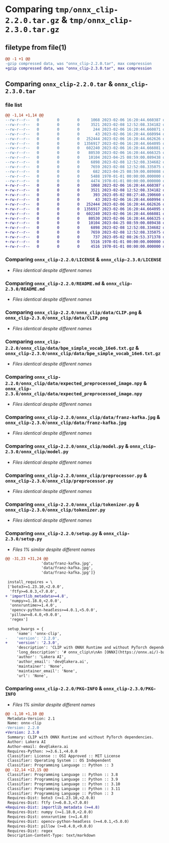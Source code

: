 # Comparing `tmp/onnx_clip-2.2.0.tar.gz` & `tmp/onnx_clip-2.3.0.tar.gz`

## filetype from file(1)

```diff
@@ -1 +1 @@
-gzip compressed data, was "onnx_clip-2.2.0.tar", max compression
+gzip compressed data, was "onnx_clip-2.3.0.tar", max compression
```

## Comparing `onnx_clip-2.2.0.tar` & `onnx_clip-2.3.0.tar`

### file list

```diff
@@ -1,14 +1,14 @@
--rw-r--r--   0        0        0     1068 2023-02-06 16:20:44.660387 onnx_clip-2.2.0/LICENSE
--rw-r--r--   0        0        0     3521 2023-02-08 12:52:08.334182 onnx_clip-2.2.0/README.md
--rw-r--r--   0        0        0      244 2023-02-06 16:20:44.660871 onnx_clip-2.2.0/onnx_clip/__init__.py
--rw-r--r--   0        0        0       43 2023-02-06 16:20:44.660994 onnx_clip-2.2.0/onnx_clip/data/.gitattributes
--rw-r--r--   0        0        0   252444 2023-02-06 16:20:44.662626 onnx_clip-2.2.0/onnx_clip/data/CLIP.png
--rw-r--r--   0        0        0  1356917 2023-02-06 16:20:44.664095 onnx_clip-2.2.0/onnx_clip/data/bpe_simple_vocab_16e6.txt.gz
--rw-r--r--   0        0        0   602240 2023-02-06 16:20:44.666081 onnx_clip-2.2.0/onnx_clip/data/expected_preprocessed_image.npy
--rw-r--r--   0        0        0    80530 2023-02-06 16:20:44.666325 onnx_clip-2.2.0/onnx_clip/data/franz-kafka.jpg
--rw-r--r--   0        0        0    10104 2023-04-25 08:59:00.089438 onnx_clip-2.2.0/onnx_clip/model.py
--rw-r--r--   0        0        0     6898 2023-02-08 12:52:08.334682 onnx_clip-2.2.0/onnx_clip/preprocessor.py
--rw-r--r--   0        0        0     7659 2023-02-08 12:52:08.335075 onnx_clip-2.2.0/onnx_clip/tokenizer.py
--rw-r--r--   0        0        0      682 2023-04-25 08:59:00.089808 onnx_clip-2.2.0/pyproject.toml
--rw-r--r--   0        0        0     5488 1970-01-01 00:00:00.000000 onnx_clip-2.2.0/setup.py
--rw-r--r--   0        0        0     4474 1970-01-01 00:00:00.000000 onnx_clip-2.2.0/PKG-INFO
+-rw-r--r--   0        0        0     1068 2023-02-06 16:20:44.660387 onnx_clip-2.3.0/LICENSE
+-rw-r--r--   0        0        0     3521 2023-02-08 12:52:08.334182 onnx_clip-2.3.0/README.md
+-rw-r--r--   0        0        0      393 2023-05-02 08:27:40.190660 onnx_clip-2.3.0/onnx_clip/__init__.py
+-rw-r--r--   0        0        0       43 2023-02-06 16:20:44.660994 onnx_clip-2.3.0/onnx_clip/data/.gitattributes
+-rw-r--r--   0        0        0   252444 2023-02-06 16:20:44.662626 onnx_clip-2.3.0/onnx_clip/data/CLIP.png
+-rw-r--r--   0        0        0  1356917 2023-02-06 16:20:44.664095 onnx_clip-2.3.0/onnx_clip/data/bpe_simple_vocab_16e6.txt.gz
+-rw-r--r--   0        0        0   602240 2023-02-06 16:20:44.666081 onnx_clip-2.3.0/onnx_clip/data/expected_preprocessed_image.npy
+-rw-r--r--   0        0        0    80530 2023-02-06 16:20:44.666325 onnx_clip-2.3.0/onnx_clip/data/franz-kafka.jpg
+-rw-r--r--   0        0        0    10104 2023-04-25 08:59:00.089438 onnx_clip-2.3.0/onnx_clip/model.py
+-rw-r--r--   0        0        0     6898 2023-02-08 12:52:08.334682 onnx_clip-2.3.0/onnx_clip/preprocessor.py
+-rw-r--r--   0        0        0     7659 2023-02-08 12:52:08.335075 onnx_clip-2.3.0/onnx_clip/tokenizer.py
+-rw-r--r--   0        0        0      737 2023-05-02 08:26:53.371378 onnx_clip-2.3.0/pyproject.toml
+-rw-r--r--   0        0        0     5516 1970-01-01 00:00:00.000000 onnx_clip-2.3.0/setup.py
+-rw-r--r--   0        0        0     4516 1970-01-01 00:00:00.000000 onnx_clip-2.3.0/PKG-INFO
```

### Comparing `onnx_clip-2.2.0/LICENSE` & `onnx_clip-2.3.0/LICENSE`

 * *Files identical despite different names*

### Comparing `onnx_clip-2.2.0/README.md` & `onnx_clip-2.3.0/README.md`

 * *Files identical despite different names*

### Comparing `onnx_clip-2.2.0/onnx_clip/data/CLIP.png` & `onnx_clip-2.3.0/onnx_clip/data/CLIP.png`

 * *Files identical despite different names*

### Comparing `onnx_clip-2.2.0/onnx_clip/data/bpe_simple_vocab_16e6.txt.gz` & `onnx_clip-2.3.0/onnx_clip/data/bpe_simple_vocab_16e6.txt.gz`

 * *Files identical despite different names*

### Comparing `onnx_clip-2.2.0/onnx_clip/data/expected_preprocessed_image.npy` & `onnx_clip-2.3.0/onnx_clip/data/expected_preprocessed_image.npy`

 * *Files identical despite different names*

### Comparing `onnx_clip-2.2.0/onnx_clip/data/franz-kafka.jpg` & `onnx_clip-2.3.0/onnx_clip/data/franz-kafka.jpg`

 * *Files identical despite different names*

### Comparing `onnx_clip-2.2.0/onnx_clip/model.py` & `onnx_clip-2.3.0/onnx_clip/model.py`

 * *Files identical despite different names*

### Comparing `onnx_clip-2.2.0/onnx_clip/preprocessor.py` & `onnx_clip-2.3.0/onnx_clip/preprocessor.py`

 * *Files identical despite different names*

### Comparing `onnx_clip-2.2.0/onnx_clip/tokenizer.py` & `onnx_clip-2.3.0/onnx_clip/tokenizer.py`

 * *Files identical despite different names*

### Comparing `onnx_clip-2.2.0/setup.py` & `onnx_clip-2.3.0/setup.py`

 * *Files 1% similar despite different names*

```diff
@@ -31,23 +31,24 @@
                'data/franz-kafka.jpg',
                'data/franz-kafka.jpg',
                'data/franz-kafka.jpg']}
 
 install_requires = \
 ['boto3>=1.23.10,<2.0.0',
  'ftfy>=6.0.3,<7.0.0',
+ 'importlib_metadata>=4.8',
  'numpy>=1.18.0,<2.0.0',
  'onnxruntime>=1.4.0',
  'opencv-python-headless>=4.0.1,<5.0.0',
  'pillow>=8.4.0,<9.0.0',
  'regex']
 
 setup_kwargs = {
     'name': 'onnx-clip',
-    'version': '2.2.0',
+    'version': '2.3.0',
     'description': 'CLIP with ONNX Runtime and without PyTorch dependencies.',
     'long_description': '# onnx_clip\n\nAn [ONNX](https://onnx.ai/)-based implementation of [CLIP](https://github.com/openai/CLIP) that doesn\'t\ndepend on `torch` or `torchvision`.\nIt also has a friendlier API than the original implementation. \n\nThis works by\n- running the text and vision encoders (the ViT-B/32 variant) in [ONNX Runtime](https://onnxruntime.ai/)\n- using a pure NumPy version of the tokenizer\n- using a pure NumPy+PIL version of the [preprocess function](https://github.com/openai/CLIP/blob/3702849800aa56e2223035bccd1c6ef91c704ca8/clip/clip.py#L79).\n  The PIL dependency could also be removed with minimal code changes - see `preprocessor.py`.\n\n## Installation\nTo install, run the following in the root of the repository:\n```bash\npip install .\n```\n\n## Usage\n\nAll you need to do is call the `OnnxClip` model class. An example:\n\n```python\nfrom onnx_clip import OnnxClip, softmax, get_similarity_scores\nfrom PIL import Image\n\nimages = [Image.open("onnx_clip/data/franz-kafka.jpg").convert("RGB")]\ntexts = ["a photo of a man", "a photo of a woman"]\n\n# Your images/texts will get split into batches of this size before being\n# passed to CLIP, to limit memory usage\nonnx_model = OnnxClip(batch_size=16)\n\n# Unlike the original CLIP, there is no need to run tokenization/preprocessing\n# separately - simply run get_image_embeddings directly on PIL images/NumPy\n# arrays, and run get_text_embeddings directly on strings.\nimage_embeddings = onnx_model.get_image_embeddings(images)\ntext_embeddings = onnx_model.get_text_embeddings(texts)\n\n# To use the embeddings for zero-shot classification, you can use these two\n# functions. Here we run on a single image, but any number is supported.\nlogits = get_similarity_scores(image_embeddings, text_embeddings)\nprobabilities = softmax(logits)\n\nprint("Logits:", logits)\n\nfor text, p in zip(texts, probabilities[0]):\n    print(f"Probability that the image is \'{text}\': {p:.3f}")\n```\n\n## Building & developing from source\n\n**Note**: The following may give timeout errors due to the filesizes. If so, this can be fixed with poetry version 1.1.13 - see [this related issue.](https://github.com/python-poetry/poetry/issues/6009)\n\n### Install, run, build and publish with Poetry\n\nInstall [Poetry](https://python-poetry.org/docs/)\n```\ncurl -sSL https://raw.githubusercontent.com/python-poetry/poetry/master/get-poetry.py | python -\n```\n\nTo setup the project and create a virtual environment run the following command from the project\'s root directory.\n```\npoetry install\n```\n\nTo build a source and wheel distribution of the library run the following command from the project\'s root directory.\n```\npoetry build\n```\n\n#### Publishing a new version to PyPI (for project maintainers)\n\nFirst, remove/move the downloaded LFS files, so that they\'re not packaged with the code.\nOtherwise, this creates a huge `.whl` file that PyPI refuses and it causes confusing errors.\n\nThen, follow [this guide](https://towardsdatascience.com/how-to-publish-a-python-package-to-pypi-using-poetry-aa804533fc6f).\ntl;dr: go to the [PyPI account page](https://pypi.org/manage/account/), generate an API token\nand put it into the `$PYPI_PASSWORD` environment variable. Then run\n```shell\npoetry publish --build --username "__token__" --password $PYPI_PASSWORD\n```\n\n## Help\n\nPlease let us know how we can support you: [earlyaccess@lakera.ai](mailto:earlyaccess@lakera.ai).\n\n## LICENSE\nSee the [LICENSE](./LICENSE) file in this repository.\n\nThe `franz-kafka.jpg` is taken from [here](https://www.knesebeck-verlag.de/franz_kafka/p-1/270).',
     'author': 'Lakera AI',
     'author_email': 'dev@lakera.ai',
     'maintainer': 'None',
     'maintainer_email': 'None',
     'url': 'None',
```

### Comparing `onnx_clip-2.2.0/PKG-INFO` & `onnx_clip-2.3.0/PKG-INFO`

 * *Files 1% similar despite different names*

```diff
@@ -1,10 +1,10 @@
 Metadata-Version: 2.1
 Name: onnx-clip
-Version: 2.2.0
+Version: 2.3.0
 Summary: CLIP with ONNX Runtime and without PyTorch dependencies.
 Author: Lakera AI
 Author-email: dev@lakera.ai
 Requires-Python: >=3.6.1,<4.0.0
 Classifier: License :: OSI Approved :: MIT License
 Classifier: Operating System :: OS Independent
 Classifier: Programming Language :: Python :: 3
@@ -12,14 +12,15 @@
 Classifier: Programming Language :: Python :: 3.8
 Classifier: Programming Language :: Python :: 3.9
 Classifier: Programming Language :: Python :: 3.10
 Classifier: Programming Language :: Python :: 3.11
 Classifier: Programming Language :: Python :: 3
 Requires-Dist: boto3 (>=1.23.10,<2.0.0)
 Requires-Dist: ftfy (>=6.0.3,<7.0.0)
+Requires-Dist: importlib_metadata (>=4.8)
 Requires-Dist: numpy (>=1.18.0,<2.0.0)
 Requires-Dist: onnxruntime (>=1.4.0)
 Requires-Dist: opencv-python-headless (>=4.0.1,<5.0.0)
 Requires-Dist: pillow (>=8.4.0,<9.0.0)
 Requires-Dist: regex
 Description-Content-Type: text/markdown
```

